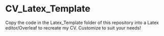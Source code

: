 # CV_Latex_Template
Copy the code in the Latex_Template folder of this repository into a Latex editor/Overleaf to recreate my CV. Customize to suit your needs!
